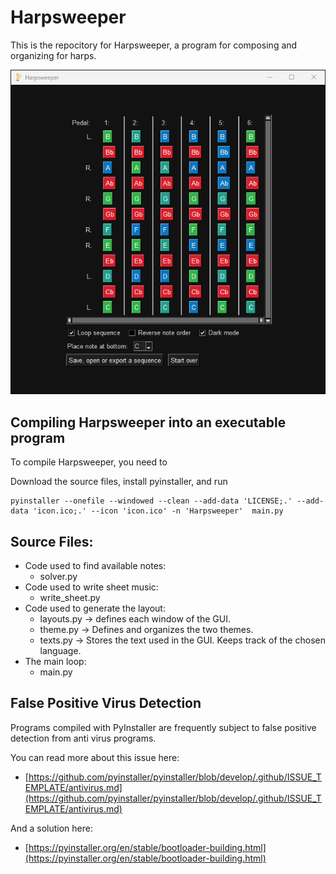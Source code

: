 # Harpsweeper
This is the repocitory for Harpsweeper, a program for composing and organizing for harps. 

![](https://raw.githubusercontent.com/adamreir/harpsweeper/main/harpsweeper_example.png)

## Compiling Harpsweeper into an executable program

To compile Harpsweeper, you need to 

Download the source files, install pyinstaller, and run 
```
pyinstaller --onefile --windowed --clean --add-data 'LICENSE;.' --add-data 'icon.ico;.' --icon 'icon.ico' -n 'Harpsweeper'  main.py
```

## Source Files: 
 - Code used to find available notes: 
   - solver.py
 - Code used to write sheet music:
   - write_sheet.py
 - Code used to generate the layout:
   - layouts.py -> defines each window of the GUI. 
   - theme.py -> Defines and organizes the two themes.
   - texts.py -> Stores the text used in the GUI. Keeps track of the chosen language.
 - The main loop: 
   - main.py


## False Positive Virus Detection
Programs compiled with PyInstaller are frequently subject to false positive detection from anti virus programs. 

You can read more about this issue here: 

 - [https://github.com/pyinstaller/pyinstaller/blob/develop/.github/ISSUE_TEMPLATE/antivirus.md](https://github.com/pyinstaller/pyinstaller/blob/develop/.github/ISSUE_TEMPLATE/antivirus.md)

And a solution here: 
 - [https://pyinstaller.org/en/stable/bootloader-building.html](https://pyinstaller.org/en/stable/bootloader-building.html)
